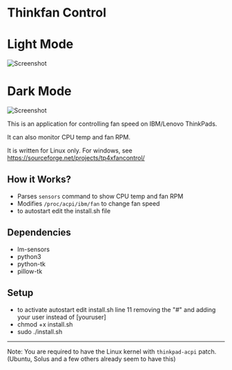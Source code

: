 # Thinkfan Control

# Light Mode

![Screenshot](https://i.imgur.com/eh56JkW.png)

# Dark Mode

![Screenshot](https://i.imgur.com/nkHWKcW.png)

This is an application for controlling fan speed on IBM/Lenovo ThinkPads.

It can also monitor CPU temp and fan RPM.

It is written for Linux only. For windows, see https://sourceforge.net/projects/tp4xfancontrol/

## How it Works?
 + Parses `sensors` command to show CPU temp and fan RPM
 + Modifies `/proc/acpi/ibm/fan` to change fan speed
 + to autostart edit the install.sh file

## Dependencies
+ lm-sensors
+ python3
+ python-tk
+ pillow-tk


## Setup
+ to activate autostart edit install.sh line 11 removing the "#" and adding your user instead of [youruser]
+ chmod +x install.sh
+ sudo ./install.sh

---

Note: You are required to have the Linux kernel with `thinkpad-acpi` patch. (Ubuntu, Solus and a few others already seem to have this)
